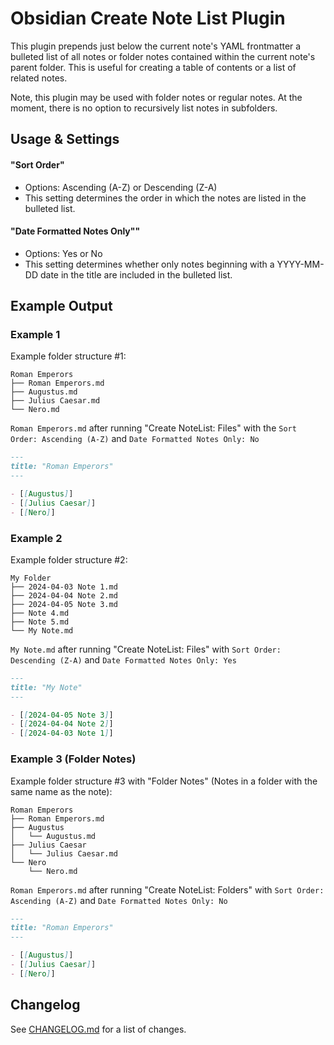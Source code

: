 # Obsidian Create Note List Plugin

This plugin prepends just below the current note's YAML frontmatter a bulleted list of all notes or folder notes contained within the current note's parent folder. This is useful for creating a table of contents or a list of related notes.

Note, this plugin may be used with folder notes or regular notes. At the moment, there is no option to recursively list notes in subfolders.

## Usage & Settings
#### "Sort Order"
- Options: Ascending (A-Z) or Descending (Z-A)
- This setting determines the order in which the notes are listed in the bulleted list.

#### "Date Formatted Notes Only""
- Options: Yes or No
- This setting determines whether only notes beginning with a YYYY-MM-DD date in the title are included in the bulleted list.


## Example Output

### Example 1
Example folder structure #1:
```
Roman Emperors
├── Roman Emperors.md
├── Augustus.md
├── Julius Caesar.md
└── Nero.md
```

`Roman Emperors.md` after running "Create NoteList: Files" with the `Sort Order: Ascending (A-Z)` and `Date Formatted Notes Only: No`
```markdown
---
title: "Roman Emperors"
---

- [[Augustus]]
- [[Julius Caesar]]
- [[Nero]]
```


### Example 2
Example folder structure #2:
```
My Folder
├── 2024-04-03 Note 1.md
├── 2024-04-04 Note 2.md
├── 2024-04-05 Note 3.md
├── Note 4.md
├── Note 5.md
└── My Note.md
```

`My Note.md` after running "Create NoteList: Files" with `Sort Order: Descending (Z-A)` and `Date Formatted Notes Only: Yes`
```markdown
---
title: "My Note"
---

- [[2024-04-05 Note 3]]
- [[2024-04-04 Note 2]]
- [[2024-04-03 Note 1]]
```

### Example 3 (Folder Notes)
Example folder structure #3 with "Folder Notes" (Notes in a folder with the same name as the note):
```
Roman Emperors
├── Roman Emperors.md
├── Augustus
│   └── Augustus.md
├── Julius Caesar
│   └── Julius Caesar.md
└── Nero
    └── Nero.md
```

`Roman Emperors.md` after running "Create NoteList: Folders" with `Sort Order: Ascending (A-Z)` and `Date Formatted Notes Only: No`
```markdown
---
title: "Roman Emperors"
---

- [[Augustus]]
- [[Julius Caesar]]
- [[Nero]]
```



## Changelog
See [CHANGELOG.md](CHANGELOG.md) for a list of changes.